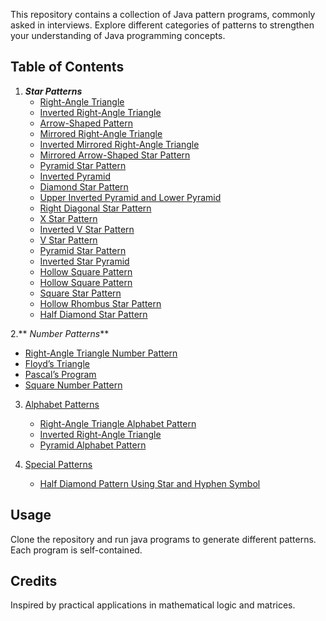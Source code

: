 This repository contains a collection of Java pattern programs, commonly asked in interviews.
Explore different categories of patterns to strengthen your understanding of Java programming concepts.

## Table of Contents
1. _**Star Patterns**_
   - [Right-Angle Triangle](Pattern1RightAngleTriangle.java)
   - [Inverted Right-Angle Triangle](Pattern2InvertedRightAngleTriangleinaStartPattern.java)
   - [Arrow-Shaped Pattern](Pattern3ArrowShapedPattern.java)
   - [Mirrored Right-Angle Triangle](Pattern4MirroredRightAngleTriangle.java)
   - [Inverted Mirrored Right-Angle Triangle](Pattern5InvertedMirroredRightAngleTriangle.java)
   - [Mirrored Arrow-Shaped Star Pattern](#pattern-6-mirrored-arrow-shaped-star-pattern)
   - [Pyramid Star Pattern](#pattern-7-pyramid-star-pattern)
   - [Inverted Pyramid](#pattern-8-inverted-pyramid)
   - [Diamond Star Pattern](#pattern-9-diamond-star-pattern)
   - [Upper Inverted Pyramid and Lower Pyramid](#pattern-10-upper-inverted-pyramid-and-lower-pyramid)
   - [Right Diagonal Star Pattern](#pattern-11-right-diagonal-star-pattern)
   - [X Star Pattern](#pattern-12-x-star-pattern)
   - [Inverted V Star Pattern](#pattern-13-inverted-v-star-pattern)
   - [V Star Pattern](#pattern-14-v-star-pattern)
   - [Pyramid Star Pattern](#pattern-15-pyramid-star-pattern)
   - [Inverted Star Pyramid](#pattern-16-inverted-star-pyramid)
   - [Hollow Square Pattern](#pattern-17-hollow-square-pattern)
   - [Hollow Square Pattern](#pattern-18-hollow-square-pattern)
   - [Square Star Pattern](#pattern-19-square-star-pattern)
   - [Hollow Rhombus Star Pattern](#pattern-20-hollow-rhombus-star-pattern)
   - [Half Diamond Star Pattern](#pattern-21-half-diamond-star-pattern)

2.** _Number Patterns_**
   - [Right-Angle Triangle Number Pattern](#pattern-22-right-angle-triangle-number-pattern)
   - [Floyd’s Triangle](#pattern-23-floyds-triangle)
   - [Pascal’s Program](#pattern-24-pascals-program)
   - [Square Number Pattern](#pattern-25-square-number-pattern)

3. [Alphabet Patterns](#alphabet-patterns)
   - [Right-Angle Triangle Alphabet Pattern](#pattern-26-right-angle-triangle-alphabet-pattern)
   - [Inverted Right-Angle Triangle](#pattern-27-inverted-right-angle-triangle)
   - [Pyramid Alphabet Pattern](#pattern-28-pyramid-alphabet-pattern)

4. [Special Patterns](#special-patterns)
   - [Half Diamond Pattern Using Star and Hyphen Symbol](#pattern-29-half-diamond-pattern-using-star-and-hyphen-symbol)

## Usage
Clone the repository and run java programs to generate different patterns. Each program is self-contained.

## Credits
Inspired by practical applications in mathematical logic and matrices.


